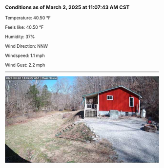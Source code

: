 ### Conditions as of March 2, 2025 at 11:07:43 AM CST 

Temperature: 40.50 &deg;F

Feels like: 40.50 &deg;F

Humidity: 37%

Wind Direction: NNW

Windspeed: 1.1 mph

Wind Gust: 2.2 mph

---

<img src="./images/latest.jpeg"/>

